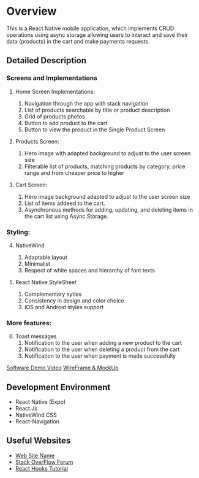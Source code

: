 # Overview

This is a React Native mobile application, which implements CRUD operations using async storage allowing users to interact and save their data (products) in the cart and make payments requests. 

## Detailed Description

### Screens and Implementations

1. Home Screen Implementations: 
    1. Navigation through the app with stack navigation
    2. List of products searchable by title or product description 
    3. Grid of products photos
    4. Button to add product to the cart
    5. Button to view the product in the Single Product Screen 

2. Products Screen: 
    1. Hero image with adapted background to adjust to the user screen size 
    2. Filterable list of products, matching products by category, price range and from cheaper price to higher 

3. Cart Screen: 
    1. Hero image background adapted to adjust to the user screen size 
    2. List of items addeed to the cart. 
    3. Asynchronous methods for adding, updating, and deleting items in the cart list using Async Storage.

### Styling: 

4. NativeWind
    1. Adaptable layout 
    2. Minimalist 
    3. Respect of white spaces and hierarchy of font texts 

5. React Native StyleSheet  
    1. Complementary sytles
    2. Consistency in design and color choice 
    3. IOS and Android styles support 

### More features: 

6. Toast messages
    1. Notification to the user when adding a new product to the cart
    2. Notification to the user when deleting a product from the cart
    3. Notification to the user when payment is made successfully

[Software Demo Video](http://youtube.link.goes.here)
[WireFrame & MockUp](https://www.figma.com/file/zHEfeiNomW9MPvgQ3QvD5R/My-App?type=design&node-id=0%3A1&mode=design&t=QAjX9pBZrmw28UFu-1)

## Development Environment

* React Native (Expo) 
* React.Js 
* NativeWind CSS
* React-Navigation

## Useful Websites

* [Web Site Name](http://url.link.goes.here)
* [Stack OverFlow Forum](https://stackoverflow.com/questions/67623952/error-virtualizedlists-should-never-be-nested-inside-plain-scrollviews-with-th)
* [React Hooks Tutorial ](https://www.youtube.com/watch?v=HYKDUF8X3qI&ab_channel=CosdenSolutions)
 
